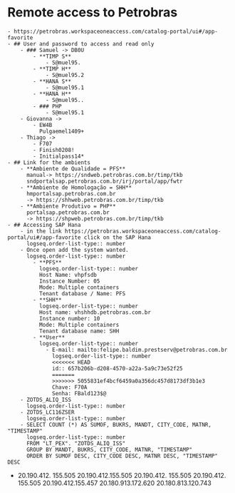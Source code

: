 # Remote access to Petrobras
	- https://petrobras.workspaceoneaccess.com/catalog-portal/ui#/app-favorite
	- ## User and password to access and read only
		- ### Samuel -> DB0U
			- **TIMP S**
				- S@muel95.
			- **TIMP H**
				- S@muel95.2
			- **HANA S**
				- S@muel95.1
			- **HANA H**
				- S@muel95..
			- ### PHP
				- S@muel95.1
		- Giovanna ->
			- EW4B
			  Pulgaemel1409+
		- Thiago ->
			- F707
			- Finish0208!
			- Initialpass14*
	- ## Link for the ambients
		- **Ambiente de Qualidade = PFS**
		  manual-> https://sndweb.petrobras.com.br/timp/tkb
		  sndportalsap.petrobras.com.br/irj/portal/app/fwtr
		- **Ambiente de Homologação = SHH**
		  hmportalsap.petrobras.com.br 
		  -> https://shhweb.petrobras.com.br/timp/tkb
		- **Ambiente Produtivo = PHP**
		  portalsap.petrobras.com.br
		  -> https://shpweb.petrobras.com.br/timp/tkb
	- ## Accessing SAP Hana
		- in the link https://petrobras.workspaceoneaccess.com/catalog-portal/ui#/app-favorite click on the SAP Hana
		  logseq.order-list-type:: number
		- Once open add the system wanted.
		  logseq.order-list-type:: number
			- **PFS** 
			  logseq.order-list-type:: number
			  Host Name: vhpfsdb
			  Instance Number: 05
			  Mode: Multiple containers 
			  Tenant database / Name: PFS
			- **SHH** 
			  logseq.order-list-type:: number
			  Host name: vhshhdb.petrobras.com.br
			  Instance number: 10
			  Mode: Multiple containers
			  Tenant database name: SHH
			- **User**
			  logseq.order-list-type:: number
				- E-mail: mailto:felipe.baldim.prestserv@petrobras.com.br 
				  logseq.order-list-type:: number
				  <<<<<<< HEAD
				  id:: 657b206b-d208-4570-a22a-5a9c73e52f25
				  =======
				  >>>>>>> 5055831ef4bcf6459a0a356dc457d8173df3b1e3
				  Chave: F70A
				  Senha: FBald123$@
		- ZOTDS_ALIQ_ISS
		  logseq.order-list-type:: number
		- ZOTDS_LC116ZSER
		  logseq.order-list-type:: number
		- SELECT COUNT (*) AS SUMOF, BUKRS, MANDT, CITY_CODE, MATNR, "TIMESTAMP"
		  logseq.order-list-type:: number
		  FROM "LT_PEX". "ZOTDS_ALIQ_ISS"
		  GROUP BY MANDT, BUKRS, CITY_CODE, MATNR, "TIMESTAMP"
		  ORDER BY SUMOF DESC, CITY_CODE DESC, MATNR DESC, "TIMESTAMP" DESC
- 20.190.412. 155.505
  20.190.412.155.505
  20.190.412. 155.505
  20.190.412. 155.505
  20.190.412.155.457
  20.180.913.172.620
  20.180.813.120.743